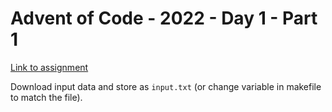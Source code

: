 # Advent of Code - 2022 - Day 1 - Part 1
[Link to assignment](https://adventofcode.com/2022/day/1)

Download input data and store as `input.txt` (or change variable in makefile to match the file).
